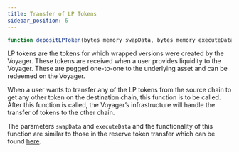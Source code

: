 ```yaml
---
title: Transfer of LP Tokens
sidebar_position: 6
---
```


```javascript
function depositLPToken(bytes memory swapData, bytes memory executeData) external
```

LP tokens are the tokens for which wrapped versions were created by the Voyager. These tokens are received when a user provides liquidity to the Voyager. These are pegged one-to-one to the underlying asset and can be redeemed on the Voyager.

When a user wants to transfer any of the LP tokens from the source chain to get any other token on the destination chain, this function is to be called. After this function is called, the Voyager’s infrastructure will handle the transfer of tokens to the other chain.

The parameters <code>swapData</code> and <code>executeData</code> and the functionality of this function are similar to those in the reserve token transfer which can be found [here](./transfer-reserve-token#swap-data).